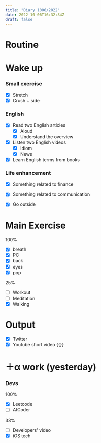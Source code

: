 ```yaml
---
title: "Diary 1006/2022"  
date: 2022-10-06T16:32:34Z
draft: false
---
```


# Routine

# Wake up

### Small exercise

- [x]  Stretch
- [x]  Crush + side

### English

- [x]  Read two English articles
    - [x]  Aloud
    - [x]  Understand the overview
- [x]  Listen two English videos
    - [x]  Idiom
    - [x]  News
- [x]  Learn English terms from books

### Life enhancement

- [x]  Something related to finance
- [x]  Something related to communication

- [x]  Go outside

# Main Exercise

100%

- [x]  breath
- [x]  PC
- [x]  back
- [x]  eyes
- [x]  pop

25%

- [ ]  Workout
- [ ]  Meditation
- [x]  Walking

# Output

- [x]  Twitter
- [x]  Youtube short video {{<youtube Az_JWEbcvqQ>}}

# ＋α work (yesterday)

### Devs

100%

- [x]  Leetcode
- [ ]  AtCoder

33%

- [ ]  Developers' video
- [x]  iOS tech